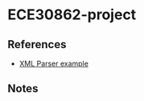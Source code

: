 # ECE30862-project

## References
* [XML Parser example](https://gist.github.com/JSchaenzle/2726944)

## Notes
